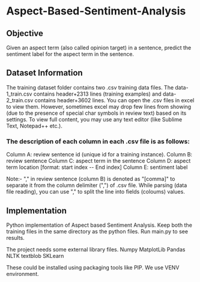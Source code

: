 # Aspect-Based-Sentiment-Analysis


## Objective 
Given an aspect term (also called opinion target) in a sentence, predict the sentiment label for the aspect term in the sentence.  

## Dataset Information
The training dataset folder contains two .csv training data files. The data-1_train.csv contains header+2313 lines (training examples) and data-2_train.csv contains header+3602 lines. You can open the .csv files in excel to view them. However, sometimes excel may drop few lines from showing (due to the presence of special char symbols in review text) based on its settings. To view full content, you may use any text editor (like Sublime Text, Notepad++ etc.). 

 

### The description of each column in each .csv file is as follows:

Column A: review sentence id (unique id for a training instance).
Column B: review sentence
Column C: aspect term in the sentence
Column D: aspect term location  [format: start index -- End index]
Column E: sentiment label

 
Note:- "," in review sentence (column B) is denoted as "[comma]" to separate it from the column delimiter (",") of .csv file. While parsing (data file reading), you can use "," to split the line into fields (coloums) values.

 

## Implementation
Python implementation of Aspect based Sentiment Analysis. Keep both the training files in the same directory as the python files. Run main.py to see results.

The project needs some external library files.
Numpy
MatplotLib
Pandas
NLTK
textblob
SKLearn

These could be installed using packaging tools like PIP. We use VENV environment.
